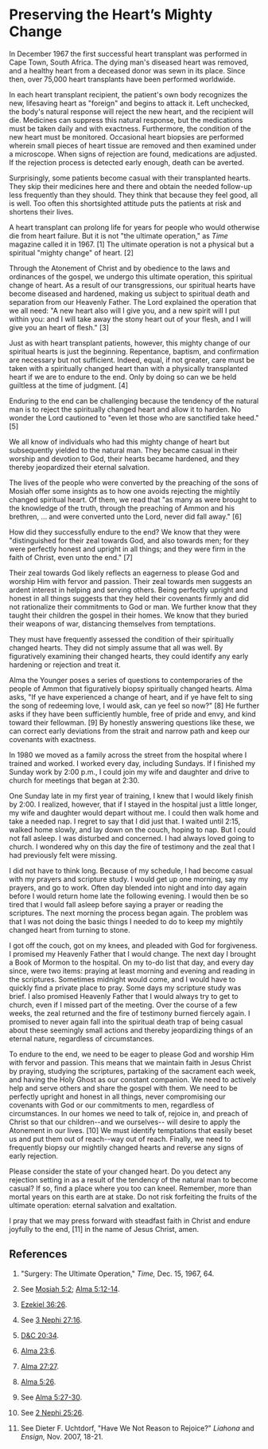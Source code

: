 # Preserving the Heart’s Mighty Change

In December 1967 the first successful heart transplant was performed in Cape
Town, South Africa. The dying man's diseased heart was removed, and a healthy
heart from a deceased donor was sewn in its place. Since then, over 75,000
heart transplants have been performed worldwide.

In each heart transplant recipient, the patient's own body recognizes the new,
lifesaving heart as "foreign" and begins to attack it. Left unchecked, the
body's natural response will reject the new heart, and the recipient will die.
Medicines can suppress this natural response, but the medications must be
taken daily and with exactness. Furthermore, the condition of the new heart
must be monitored. Occasional heart biopsies are performed wherein small
pieces of heart tissue are removed and then examined under a microscope. When
signs of rejection are found, medications are adjusted. If the rejection
process is detected early enough, death can be averted.

Surprisingly, some patients become casual with their transplanted hearts. They
skip their medicines here and there and obtain the needed follow-up less
frequently than they should. They think that because they feel good, all is
well. Too often this shortsighted attitude puts the patients at risk and
shortens their lives.

A heart transplant can prolong life for years for people who would otherwise
die from heart failure. But it is not "the ultimate operation," as _Time_
magazine called it in 1967. [1]  The ultimate operation is not a physical but
a spiritual "mighty change" of heart. [2]

Through the Atonement of Christ and by obedience to the laws and ordinances of
the gospel, we undergo this ultimate operation, this spiritual change of
heart. As a result of our transgressions, our spiritual hearts have become
diseased and hardened, making us subject to spiritual death and separation
from our Heavenly Father. The Lord explained the operation that we all need:
"A new heart also will I give you, and a new spirit will I put within you: and
I will take away the stony heart out of your flesh, and I will give you an
heart of flesh." [3]

Just as with heart transplant patients, however, this mighty change of our
spiritual hearts is just the beginning. Repentance, baptism, and confirmation
are necessary but not sufficient. Indeed, equal, if not greater, care must be
taken with a spiritually changed heart than with a physically transplanted
heart if we are to endure to the end. Only by doing so can we be held
guiltless at the time of judgment. [4]

Enduring to the end can be challenging because the tendency of the natural man
is to reject the spiritually changed heart and allow it to harden. No wonder
the Lord cautioned to "even let those who are sanctified take heed." [5]

We all know of individuals who had this mighty change of heart but
subsequently yielded to the natural man. They became casual in their worship
and devotion to God, their hearts became hardened, and they thereby
jeopardized their eternal salvation.

The lives of the people who were converted by the preaching of the sons of
Mosiah offer some insights as to how one avoids rejecting the mightily changed
spiritual heart. Of them, we read that "as many as were brought to the
knowledge of the truth, through the preaching of Ammon and his brethren, ... and
were converted unto the Lord, never did fall away." [6]

How did they successfully endure to the end? We know that they were
"distinguished for their zeal towards God, and also towards men; for they were
perfectly honest and upright in all things; and they were firm in the faith of
Christ, even unto the end." [7]

Their zeal towards God likely reflects an eagerness to please God and worship
Him with fervor and passion. Their zeal towards men suggests an ardent
interest in helping and serving others. Being perfectly upright and honest in
all things suggests that they held their covenants firmly and did not
rationalize their commitments to God or man. We further know that they taught
their children the gospel in their homes. We know that they buried their
weapons of war, distancing themselves from temptations.

They must have frequently assessed the condition of their spiritually changed
hearts. They did not simply assume that all was well. By figuratively
examining their changed hearts, they could identify any early hardening or
rejection and treat it.

Alma the Younger poses a series of questions to contemporaries of the people
of Ammon that figuratively biopsy spiritually changed hearts. Alma asks, "If
ye have experienced a change of heart, and if ye have felt to sing the song of
redeeming love, I would ask, can ye feel so now?" [8]  He further asks if they
have been sufficiently humble, free of pride and envy, and kind toward their
fellowman. [9]  By honestly answering questions like these, we can correct
early deviations from the strait and narrow path and keep our covenants with
exactness.

In 1980 we moved as a family across the street from the hospital where I
trained and worked. I worked every day, including Sundays. If I finished my
Sunday work by 2:00 p.m., I could join my wife and daughter and drive to
church for meetings that began at 2:30.

One Sunday late in my first year of training, I knew that I would likely
finish by 2:00. I realized, however, that if I stayed in the hospital just a
little longer, my wife and daughter would depart without me. I could then walk
home and take a needed nap. I regret to say that I did just that. I waited
until 2:15, walked home slowly, and lay down on the couch, hoping to nap. But
I could not fall asleep. I was disturbed and concerned. I had always loved
going to church. I wondered why on this day the fire of testimony and the zeal
that I had previously felt were missing.

I did not have to think long. Because of my schedule, I had become casual with
my prayers and scripture study. I would get up one morning, say my prayers,
and go to work. Often day blended into night and into day again before I would
return home late the following evening. I would then be so tired that I would
fall asleep before saying a prayer or reading the scriptures. The next morning
the process began again. The problem was that I was not doing the basic things
I needed to do to keep my mightily changed heart from turning to stone.

I got off the couch, got on my knees, and pleaded with God for forgiveness. I
promised my Heavenly Father that I would change. The next day I brought a Book
of Mormon to the hospital. On my to-do list that day, and every day since,
were two items: praying at least morning and evening and reading in the
scriptures. Sometimes midnight would come, and I would have to quickly find a
private place to pray. Some days my scripture study was brief. I also promised
Heavenly Father that I would always try to get to church, even if I missed
part of the meeting. Over the course of a few weeks, the zeal returned and the
fire of testimony burned fiercely again. I promised to never again fall into
the spiritual death trap of being casual about these seemingly small actions
and thereby jeopardizing things of an eternal nature, regardless of
circumstances.

To endure to the end, we need to be eager to please God and worship Him with
fervor and passion. This means that we maintain faith in Jesus Christ by
praying, studying the scriptures, partaking of the sacrament each week, and
having the Holy Ghost as our constant companion. We need to actively help and
serve others and share the gospel with them. We need to be perfectly upright
and honest in all things, never compromising our covenants with God or our
commitments to men, regardless of circumstances. In our homes we need to talk
of, rejoice in, and preach of Christ so that our children--and we ourselves--
will desire to apply the Atonement in our lives. [10]  We must identify
temptations that easily beset us and put them out of reach--way out of reach.
Finally, we need to frequently biopsy our mightily changed hearts and reverse
any signs of early rejection.

Please consider the state of your changed heart. Do you detect any rejection
setting in as a result of the tendency of the natural man to become casual? If
so, find a place where you too can kneel. Remember, more than mortal years on
this earth are at stake. Do not risk forfeiting the fruits of the ultimate
operation: eternal salvation and exaltation.

I pray that we may press forward with steadfast faith in Christ and endure
joyfully to the end, [11]  in the name of Jesus Christ, amen.

## References

  1.  "Surgery: The Ultimate Operation," _Time,_ Dec. 15, 1967, 64.

  2.  See [Mosiah 5:2](https://www.lds.org/scriptures/bofm/mosiah/5.2?lang=eng#1); [Alma 5:12-14](https://www.lds.org/scriptures/bofm/alma/5.12-14?lang=eng#11).

  3.   [Ezekiel 36:26](https://www.lds.org/scriptures/ot/ezek/36.26?lang=eng#25).

  4.  See [3 Nephi 27:16](https://www.lds.org/scriptures/bofm/3-ne/27.16?lang=eng#15).

  5.   [D&amp;C 20:34](https://www.lds.org/scriptures/dc-testament/dc/20.34?lang=eng#33).

  6.   [Alma 23:6](https://www.lds.org/scriptures/bofm/alma/23.6?lang=eng#5).

  7.   [Alma 27:27](https://www.lds.org/scriptures/bofm/alma/27.27?lang=eng#26).

  8.   [Alma 5:26](https://www.lds.org/scriptures/bofm/alma/5.26?lang=eng#25).

  9.  See [Alma 5:27-30](https://www.lds.org/scriptures/bofm/alma/5.27-30?lang=eng#26).

  10.  See [2 Nephi 25:26](https://www.lds.org/scriptures/bofm/2-ne/25.26?lang=eng#25).

  11.  See Dieter F. Uchtdorf, "Have We Not Reason to Rejoice?" _Liahona_ and _Ensign,_ Nov. 2007, 18-21.

